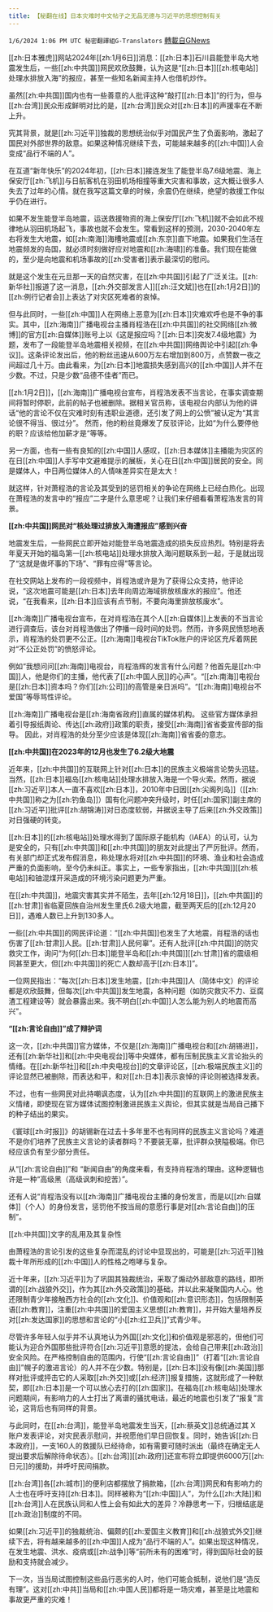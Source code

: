```yaml
---
title: 【秘翻在线】日本灾难时中文帖子之无品无德与习近平的思想控制有关
---
```

`1/6/2024 1:06 PM UTC 秘密翻譯組G-Translators` [轉載自GNews](https://gnews.org/articles/2190967)

[[zh:日本雅虎]]网站2024年[[zh:1月6日]]消息：[[zh:日本]]石川县能登半岛大地震发生后，一些[[zh:中共国]]网民欢欣鼓舞，认为这是“[[zh:日本]][[zh:核电站]]处理水排放入海”的报应，甚至一些知名新闻主持人也借机炒作。

虽然[[zh:中共国]]国内也有一些善意的人批评这种“敲打[[zh:日本]]”的行为，但与[[zh:台湾]]民众形成鲜明对比的是，[[zh:台湾]]民众对[[zh:日本]]的声援率在不断上升。

究其背景，就是[[zh:习近平]]独裁的思想统治似乎对国民产生了负面影响，激起了国民对外部世界的敌意。如果这种情况继续下去，可能越来越多的[[zh:中国]]人会变成“品行不端的人”。

在互道“新年快乐”的2024年初，[[zh:日本]]接连发生了能登半岛7.6级地震、海上保安厅[[zh:飞机]]与日航客机在羽田机场相撞等重大灾害和事故，这大概让很多人失去了过年的心情。就在我写这篇文章的时候，余震仍在继续，绝望的救援工作似乎仍在进行。

如果不发生能登半岛地震，运送救援物资的海上保安厅[[zh:飞机]]就不会如此不规律地从羽田机场起飞，事故也就不会发生。常看到这样的预测，2030-2040年左右将发生大地震，如[[zh:南海]]海槽地震或[[zh:东京]]直下地震。如果我们生活在地震频发的岛国，就必须时刻做好应对地震和[[zh:海啸]]的准备。我们现在能做的，至少是向地震和机场事故的[[zh:受害者]]表示最深切的慰问。

就是这个发生在元旦那一天的自然灾害，在[[zh:中共国]]引起了广泛关注。[[zh:新华社]]报道了这一消息，[[zh:外交部发言人]][[zh:汪文斌]]也在[[zh:1月2日]]的[[zh:例行记者会]]上表达了对灾区死难者的哀悼。

但与此同时，一些[[zh:中国]]人在网络上恶意为[[zh:日本]]灾难欢呼也是不争的事实。其中，[[zh:海南]]广播电视台主播肖程浩在[[zh:中共国]]的社交网络[[zh:微博]]的官方[[zh:自媒体]]账号上以《这是报应吗？[[zh:日本]]突发7.4级地震》为题，发布了一段能登半岛地震相关视频，在[[zh:中共国]]网络舆论中引起[[zh:争议]]。这条评论发出后，他的粉丝迅速从600万左右增加到800万，点赞数一夜之间超过几十万。由此看来，为[[zh:日本]]地震损失感到高兴的[[zh:中国]]人并不在少数。不过，只是少数“品德不佳者”而已。

[[zh:1月2日]]，[[zh:海南]]广播电视台宣布，肖程浩发表不当言论，在事实调查期间将暂时停职，此前的帖子也被删除。据相关官员称，该电视台内部认为他的讲话“他的言论不仅在灾难时刻有违职业道德，还引发了网上的公愤”被认定为“其言论很不得当、很过分”。 然而，他的粉丝竟爆发了反驳评论，比如“为什么要停他的职？应该给他加薪才是“等等。

另一方面，也有一些有良知的[[zh:中国]]人感叹，[[zh:日本媒体]]主播能为灾区的在日[[zh:中国]]人手写中文避难提示的展板，关心在日[[zh:中国]]居民的安全。同是媒体人，中日两位媒体人的人情味差异实在是太大！

就这样，针对萧程浩的言论及其受到的惩罚相关的争论在网络上已经白热化。出现在萧程浩的发言中的“报应”二字是什么意思呢？让我们来仔细看看萧程浩发言的背景。

**[[zh:中共国]]网民对“核处理过排放入海遭报应”感到兴奋**

地震发生后，一些网民立即开始对能登半岛地震造成的损失反应热烈。特别是将去年夏天开始的福岛第一[[zh:核电站]]处理水排放入海问题联系到一起，于是就出现了“这就是做坏事的下场”、“罪有应得”等言论。

在社交网站上发布的一段视频中，肖程浩或许是为了获得公众支持，他评论说，“这次地震可能是[[zh:日本]]去年向周边海域排放核废水的报应”。他还说，“在我看来，[[zh:日本]]应该有点节制，不要向海里排放核废水”。

[[zh:海南]]广播电视台宣布，在对肖程浩在其个人[[zh:自媒体]]上发表的不当言论进行调查后，该台对肖程浩做出了停播一段时间的处罚。然而，许多网民愤怒地表示，肖程浩的处罚更不公正。[[zh:海南]]电视台TikTok账户的评论区充斥着网民对“不公正处罚”的愤怒评论。

例如“我想问问[[zh:海南]]电视台，肖程浩辉的发言有什么问题？他首先是[[zh:中国]]人，他是你们的主播，他代表了[[zh:中国人民]]的心声”。“[[zh:南海]]电视台是[[zh:日本]]资本吗？你们[[zh:公司]]的高管是亲日派吗”。“[[zh:海南]]电视台不爱国”等辱骂性评论。

[[zh:海南]]广播电视台是[[zh:海南省政府]]直属的媒体机构。 这些官方媒体承担着引导报纸舆论、传达[[zh:政府]]政策的职责，接受[[zh:海南]]省省委宣传部的指导。 因此，对肖程浩的处分至少应该是体现[[zh:海南]]省省委的意志。

**[[zh:中共国]]在****2023****年的****12****月也发生了****6.2****级大地震**

近年来，[[zh:中共国]]的互联网上针对[[zh:日本]]的民族主义极端言论势头迅猛。当然，[[zh:日本]]福岛[[zh:核电站]]处理水排放入海是一个导火索。然而，据说[[zh:习近平]]本人一直不喜欢[[zh:日本]]，2010年中日因[[zh:尖阁列岛]]（[[zh:中共国]]称之为[[zh:钓鱼岛]]）国有化问题冲突升级时，时任[[zh:国家]]副主席的[[zh:习近平]]批评[[zh:胡锦涛]]对日态度软弱，并据说主导了后来[[zh:外交政策]]对日强硬的转变。

[[zh:日本]]的[[zh:核电站]]处理水得到了国际原子能机构（IAEA）的认可，认为是安全的，只有[[zh:中共国]]和[[zh:中共国]]的朋友对此提出了严厉批评。然而，有关部门却正式发布假消息，称处理水将对[[zh:中共国]]的环境、渔业和社会造成严重的负面影响，至今仍未纠正。事实上，一些专家指出，[[zh:中共国]][[zh:核电站]]和铀混煤开采造成的环境污染问题更为严重。

在[[zh:中共国]]，地震灾害其实并不陌生，去年[[zh:12月18日]]，[[zh:中共国]]的[[zh:甘肃]]省临夏回族自治州发生里氏6.2级大地震，截至两天后的[[zh:12月20日]]，遇难人数已上升到130多人。

一些[[zh:中共国]]的网民评论道：“[[zh:中共国]]也发生了大地震，肖程浩的话也伤害了[[zh:甘肃]]人民。[[zh:甘肃]]人民何辜”。还有人批评[[zh:中共国]]的防灾救灾工作，询问“为何[[zh:日本]]能登半岛和[[zh:中共国]][[zh:甘肃]]省的震级相同甚至更大，但[[zh:中共国]]的死亡人数却高于[[zh:日本]]”。

一位网民指出：“每次[[zh:日本]]发生地震，[[zh:中共国]]人（简体中文）的评论都是欢欣鼓舞，但每次[[zh:中共国]]发生地震，各种问题（如防灾救灾不力、豆腐渣工程建设等）就会暴露出来。我不明白[[zh:中国]]人怎么能为别人的地震而高兴”。

**“[[zh:言论自由]]”成了辩护词**

这一次，[[zh:中共国]]官方媒体，不仅是[[zh:海南]]广播电视台和[[zh:胡锡进]]，还有[[zh:新华社]]和[[zh:中央电视台]]等中央媒体，都有压制民族主义言论抬头的情绪。在[[zh:新华社]]和[[zh:中央电视台]]的文章评论区，[[zh:极端民族主义]]的评论显然已被删除，而表达和平，和对[[zh:日本]]表示哀悼的评论则被选择发表。

不过，也有一些网民对此持嘲讽态度，认为[[zh:中共国]]的互联网上的激进民族主义情绪，即使现在官方媒体试图控制激进民族主义舆论，但其实就是当局自己播下的种子结出的果实。

《寰球[[zh:时报]]》的胡锡新在过去十多年里不也有同样的民族主义言论吗？难道不是你们培养了民族主义言论的读者群吗？不要装无辜，批评群众狭隘极端。你已经应该负有至少部分责任。

从“[[zh:言论自由]]”和 “新闻自由”的角度来看，有支持肖程浩的理由。这种逻辑也许是一种“高级黑（高级讽刺和挖苦）”。

还有人说“肖程浩没有以[[zh:海南]]广播电视台主播的身份发言，而是以[[zh:自媒体]]（个人）的身份发言，惩罚他不按当局的意愿行事是对[[zh:言论自由]]的压制”。

[[zh:中共国]]文字的乱用及其复杂性

由萧程浩的言论引发的这些复杂而混乱的讨论中显现出的，可能是[[zh:习近平]]独裁十年所形成的[[zh:中国]]人的性格之咆哮与复杂。

近十年来，[[zh:习近平]]为了巩固其独裁统治，采取了煽动外部敌意的路线，即所谓的[[zh:战狼外交]]，作为其[[zh:外交政策]]的基础，并以此来凝聚国内人心。他还限制青少年接触西方社会的[[zh:文化]]、价值观和[[zh:意识形态]]，包括限制英语[[zh:教育]]，注重[[zh:中共国]]的爱国主义思想[[zh:教育]]，并开始大量培养反对[[zh:发达国家]]的思想和言论的“小[[zh:红卫兵]]”式青少年。

尽管许多年轻人似乎并不认真地认为外国[[zh:文化]]和价值观是邪恶的，但他们可能认为迎合外国那些批评符合[[zh:习近平]]意愿的提法，会给自己带来[[zh:政治]]安全风险。在严格控制自由的范围内，行使“[[zh:言论自由]]”（打着“[[zh:言论自由]]”幌子的激进言论）的人并不在少数。特别是，[[zh:日本]]没有像[[zh:美国]]那样对批评或抨击它的人采取[[zh:外交]]或[[zh:经济]]报复措施，这就形成了一种默契，即[[zh:日本]]是一个可以放心去打的[[zh:国家]]。在福岛[[zh:核电站]]处理水问题期间，有影响力的人士打出了离谱的骚扰电话，最近的地震也引发了“报复”言论，这背后也有同样的背景。

与此同时，在[[zh:台湾]]，能登半岛地震发生当天，[[zh:蔡英文]]总统通过其 X 账户发表评论，对灾民表示慰问，并祝愿他们早日回恢复。同时，她告诉[[zh:日本政府]]，一支160人的救援队已经待命，如有需要可随时派出（最终在确定无人提出要求后解除待命状态）。[[zh:台湾]][[zh:政府]]还宣布将立即提供6000万[[zh:日元]]的援助，并呼吁民间捐款。

[[zh:台湾]]各[[zh:城市]]的便利店都摆放了捐款箱，[[zh:台湾]]网民和有影响力的人士也在呼吁支持[[zh:日本]]。同样被称为“[[zh:中国]]人”，为什么[[zh:大陆]]和[[zh:台湾]]人在民族认同和人性上会有如此大的差异？冷静思考一下，归根结底是[[zh:政治]]制度的不同。

如果[[zh:习近平]]的独裁统治、偏颇的[[zh:爱国主义教育]]和[[zh:战狼式外交]]继续下去，将有越来越多的[[zh:中国]]人成为“品行不端的人”。如果出现这种情况，在发生地震、洪水、疫病或[[zh:战争]]等“前所未有的困难”时，得到国际社会的鼓励和支持就会减少。

下一次，当当局试图控制这些品行恶劣的人时，他们可能会抵制，说他们是“造反有理”。这对[[zh:中共]]当局和[[zh:中国人民]]都将是一场灾难，甚至是比地震和事故更严重的灾难！

